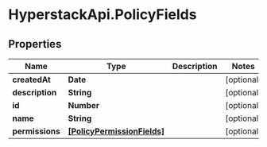 # HyperstackApi.PolicyFields

## Properties

Name | Type | Description | Notes
------------ | ------------- | ------------- | -------------
**createdAt** | **Date** |  | [optional] 
**description** | **String** |  | [optional] 
**id** | **Number** |  | [optional] 
**name** | **String** |  | [optional] 
**permissions** | [**[PolicyPermissionFields]**](PolicyPermissionFields.md) |  | [optional] 


